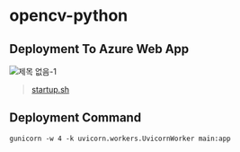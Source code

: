 # opencv-python

## Deployment To Azure Web App
![제목 없음-1](https://user-images.githubusercontent.com/55523155/114118485-db795880-9923-11eb-820e-9482fd1eeed9.png)
> [startup.sh][DeploymentCommandLink]

[DeploymentCommandLink]: #deployment-command

## Deployment Command
```shell
gunicorn -w 4 -k uvicorn.workers.UvicornWorker main:app
```
